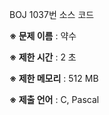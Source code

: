 BOJ 1037번 소스 코드

<b>※ 문제 이름</b> : 약수

<b>※ 제한 시간</b> : 2 초

<b>※ 제한 메모리</b> : 512 MB

<b>※ 제출 언어</b> : C, Pascal
